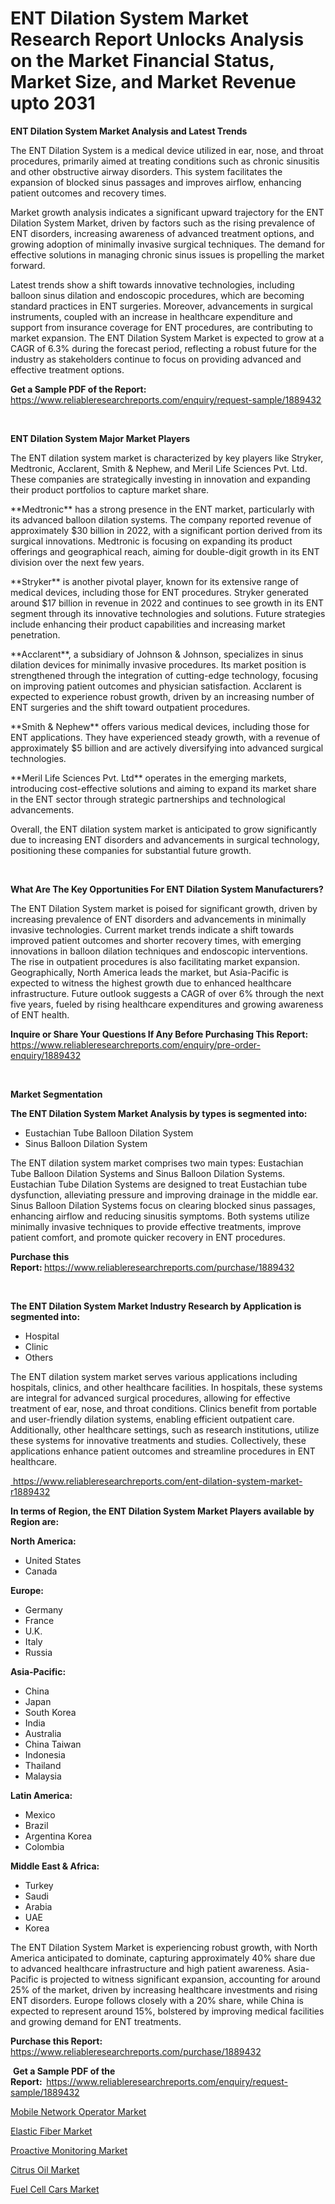 <p><h1>ENT Dilation System Market Research Report Unlocks Analysis on the Market Financial Status, Market Size, and Market Revenue upto 2031</h1></p><p><strong>ENT Dilation System Market Analysis and Latest Trends</strong></p>
<p><p>The ENT Dilation System is a medical device utilized in ear, nose, and throat procedures, primarily aimed at treating conditions such as chronic sinusitis and other obstructive airway disorders. This system facilitates the expansion of blocked sinus passages and improves airflow, enhancing patient outcomes and recovery times. </p><p>Market growth analysis indicates a significant upward trajectory for the ENT Dilation System Market, driven by factors such as the rising prevalence of ENT disorders, increasing awareness of advanced treatment options, and growing adoption of minimally invasive surgical techniques. The demand for effective solutions in managing chronic sinus issues is propelling the market forward.</p><p>Latest trends show a shift towards innovative technologies, including balloon sinus dilation and endoscopic procedures, which are becoming standard practices in ENT surgeries. Moreover, advancements in surgical instruments, coupled with an increase in healthcare expenditure and support from insurance coverage for ENT procedures, are contributing to market expansion. The ENT Dilation System Market is expected to grow at a CAGR of 6.3% during the forecast period, reflecting a robust future for the industry as stakeholders continue to focus on providing advanced and effective treatment options.</p></p>
<p><strong>Get a Sample PDF of the Report:&nbsp;</strong> <a href="https://www.reliableresearchreports.com/enquiry/request-sample/1889432?utm_campaign=1736&utm_medium=2&utm_source=Github&utm_content=ia&utm_term=24102024&utm_id=ent-dilation-system">https://www.reliableresearchreports.com/enquiry/request-sample/1889432</a></p>
<p>&nbsp;</p>
<p><strong>ENT Dilation System Major Market Players</strong></p>
<p><p>The ENT dilation system market is characterized by key players like Stryker, Medtronic, Acclarent, Smith & Nephew, and Meril Life Sciences Pvt. Ltd. These companies are strategically investing in innovation and expanding their product portfolios to capture market share.</p><p>**Medtronic** has a strong presence in the ENT market, particularly with its advanced balloon dilation systems. The company reported revenue of approximately $30 billion in 2022, with a significant portion derived from its surgical innovations. Medtronic is focusing on expanding its product offerings and geographical reach, aiming for double-digit growth in its ENT division over the next few years.</p><p>**Stryker** is another pivotal player, known for its extensive range of medical devices, including those for ENT procedures. Stryker generated around $17 billion in revenue in 2022 and continues to see growth in its ENT segment through its innovative technologies and solutions. Future strategies include enhancing their product capabilities and increasing market penetration.</p><p>**Acclarent**, a subsidiary of Johnson & Johnson, specializes in sinus dilation devices for minimally invasive procedures. Its market position is strengthened through the integration of cutting-edge technology, focusing on improving patient outcomes and physician satisfaction. Acclarent is expected to experience robust growth, driven by an increasing number of ENT surgeries and the shift toward outpatient procedures.</p><p>**Smith & Nephew** offers various medical devices, including those for ENT applications. They have experienced steady growth, with a revenue of approximately $5 billion and are actively diversifying into advanced surgical technologies.</p><p>**Meril Life Sciences Pvt. Ltd** operates in the emerging markets, introducing cost-effective solutions and aiming to expand its market share in the ENT sector through strategic partnerships and technological advancements.</p><p>Overall, the ENT dilation system market is anticipated to grow significantly due to increasing ENT disorders and advancements in surgical technology, positioning these companies for substantial future growth.</p></p>
<p>&nbsp;</p>
<p><strong>What Are The Key Opportunities For ENT Dilation System Manufacturers?</strong></p>
<p><p>The ENT Dilation System market is poised for significant growth, driven by increasing prevalence of ENT disorders and advancements in minimally invasive technologies. Current market trends indicate a shift towards improved patient outcomes and shorter recovery times, with emerging innovations in balloon dilation techniques and endoscopic interventions. The rise in outpatient procedures is also facilitating market expansion. Geographically, North America leads the market, but Asia-Pacific is expected to witness the highest growth due to enhanced healthcare infrastructure. Future outlook suggests a CAGR of over 6% through the next five years, fueled by rising healthcare expenditures and growing awareness of ENT health.</p></p>
<p><strong>Inquire or Share Your Questions If Any Before Purchasing This Report:</strong> <a href="https://www.reliableresearchreports.com/enquiry/pre-order-enquiry/1889432?utm_campaign=1736&utm_medium=2&utm_source=Github&utm_content=ia&utm_term=24102024&utm_id=ent-dilation-system">https://www.reliableresearchreports.com/enquiry/pre-order-enquiry/1889432</a></p>
<p>&nbsp;</p>
<p><strong>Market Segmentation</strong></p>
<p><strong>The ENT Dilation System Market Analysis by types is segmented into:</strong></p>
<p><ul><li>Eustachian Tube Balloon Dilation System</li><li>Sinus Balloon Dilation System</li></ul></p>
<p><p>The ENT dilation system market comprises two main types: Eustachian Tube Balloon Dilation Systems and Sinus Balloon Dilation Systems. Eustachian Tube Dilation Systems are designed to treat Eustachian tube dysfunction, alleviating pressure and improving drainage in the middle ear. Sinus Balloon Dilation Systems focus on clearing blocked sinus passages, enhancing airflow and reducing sinusitis symptoms. Both systems utilize minimally invasive techniques to provide effective treatments, improve patient comfort, and promote quicker recovery in ENT procedures.</p></p>
<p><strong>Purchase this Report:&nbsp;</strong><a href="https://www.reliableresearchreports.com/purchase/1889432?utm_campaign=1736&utm_medium=2&utm_source=Github&utm_content=ia&utm_term=24102024&utm_id=ent-dilation-system">https://www.reliableresearchreports.com/purchase/1889432</a></p>
<p>&nbsp;</p>
<p><strong>The ENT Dilation System Market Industry Research by Application is segmented into:</strong></p>
<p><ul><li>Hospital</li><li>Clinic</li><li>Others</li></ul></p>
<p><p>The ENT dilation system market serves various applications including hospitals, clinics, and other healthcare facilities. In hospitals, these systems are integral for advanced surgical procedures, allowing for effective treatment of ear, nose, and throat conditions. Clinics benefit from portable and user-friendly dilation systems, enabling efficient outpatient care. Additionally, other healthcare settings, such as research institutions, utilize these systems for innovative treatments and studies. Collectively, these applications enhance patient outcomes and streamline procedures in ENT healthcare.</p></p>
<p><a href="https://www.reliableresearchreports.com/ent-dilation-system-market-r1889432?utm_campaign=1736&utm_medium=2&utm_source=Github&utm_content=ia&utm_term=24102024&utm_id=ent-dilation-system">&nbsp;https://www.reliableresearchreports.com/ent-dilation-system-market-r1889432</a></p>
<p><strong>In terms of Region, the ENT Dilation System Market Players available by Region are:</strong></p>
<p>
    <p> <strong> North America: </strong>
        <ul>
            <li>United States</li>
            <li>Canada</li>
        </ul>
        </p> 
    <p> <strong> Europe: </strong>
        <ul>
            <li>Germany</li>
            <li>France</li>
            <li>U.K.</li>
            <li>Italy</li>
            <li>Russia</li>
        </ul>
        </p> 
    <p> <strong> Asia-Pacific: </strong>
        <ul>
            <li>China</li>
            <li>Japan</li>
            <li>South Korea</li>
            <li>India</li>
            <li>Australia</li>
            <li>China Taiwan</li>
            <li>Indonesia</li>
            <li>Thailand</li>
            <li>Malaysia</li>
        </ul>
        </p> 
    <p> <strong> Latin America: </strong>
        <ul>
            <li>Mexico</li>
            <li>Brazil</li>
            <li>Argentina Korea</li>
            <li>Colombia</li>
        </ul>
        </p> 
    <p> <strong> Middle East & Africa: </strong>
        <ul>
            <li>Turkey</li>
            <li>Saudi</li>
            <li>Arabia</li>
            <li>UAE</li>
            <li>Korea</li>
        </ul>
    </p>
    </p>
<p><p>The ENT Dilation System Market is experiencing robust growth, with North America anticipated to dominate, capturing approximately 40% share due to advanced healthcare infrastructure and high patient awareness. Asia-Pacific is projected to witness significant expansion, accounting for around 25% of the market, driven by increasing healthcare investments and rising ENT disorders. Europe follows closely with a 20% share, while China is expected to represent around 15%, bolstered by improving medical facilities and growing demand for ENT treatments.</p></p>
<p><strong>Purchase this Report: </strong><a href="https://www.reliableresearchreports.com/purchase/1889432?utm_campaign=1736&utm_medium=2&utm_source=Github&utm_content=ia&utm_term=24102024&utm_id=ent-dilation-system">https://www.reliableresearchreports.com/purchase/1889432</a></p>
<p>&nbsp;<strong>Get a Sample PDF of the Report:&nbsp;&nbsp;</strong><a href="https://www.reliableresearchreports.com/enquiry/request-sample/1889432?utm_campaign=1736&utm_medium=2&utm_source=Github&utm_content=ia&utm_term=24102024&utm_id=ent-dilation-system">https://www.reliableresearchreports.com/enquiry/request-sample/1889432</a></p>
<p><strong></strong></p>
<p><p><a href="https://www.linkedin.com/pulse/market-forecasting-change-global-mobile-network-operator-awgre?utm_campaign=1736&utm_medium=2&utm_source=Github&utm_content=ia&utm_term=24102024&utm_id=ent-dilation-system">Mobile Network Operator Market</a></p><p><a href="https://www.linkedin.com/pulse/elastic-fiber-market-opportunities-emerging-global-trends-7fdre?utm_campaign=1736&utm_medium=2&utm_source=Github&utm_content=ia&utm_term=24102024&utm_id=ent-dilation-system">Elastic Fiber Market</a></p><p><a href="https://www.linkedin.com/pulse/strategic-forecast-proactive-monitoring-market-growth-kelje?utm_campaign=1736&utm_medium=2&utm_source=Github&utm_content=ia&utm_term=24102024&utm_id=ent-dilation-system">Proactive Monitoring Market</a></p><p><a href="https://www.linkedin.com/pulse/pulse-citrus-oil-rhythms-change-market-resonance-2024-2031-1fite?utm_campaign=1736&utm_medium=2&utm_source=Github&utm_content=ia&utm_term=24102024&utm_id=ent-dilation-system">Citrus Oil Market</a></p><p><a href="https://www.linkedin.com/pulse/driving-forces-global-fuel-cell-cars-market-trends-applications-navxe?utm_campaign=1736&utm_medium=2&utm_source=Github&utm_content=ia&utm_term=24102024&utm_id=ent-dilation-system">Fuel Cell Cars Market</a></p></p>